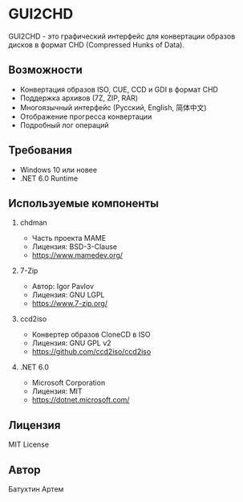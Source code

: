 # GUI2CHD

GUI2CHD - это графический интерфейс для конвертации образов дисков в формат CHD (Compressed Hunks of Data).

## Возможности

- Конвертация образов ISO, CUE, CCD и GDI в формат CHD
- Поддержка архивов (7Z, ZIP, RAR)
- Многоязычный интерфейс (Русский, English, 简体中文)
- Отображение прогресса конвертации
- Подробный лог операций

## Требования

- Windows 10 или новее
- .NET 6.0 Runtime

## Используемые компоненты

1. chdman
   - Часть проекта MAME
   - Лицензия: BSD-3-Clause
   - https://www.mamedev.org/

2. 7-Zip
   - Автор: Igor Pavlov
   - Лицензия: GNU LGPL
   - https://www.7-zip.org/

3. ccd2iso
   - Конвертер образов CloneCD в ISO
   - Лицензия: GNU GPL v2
   - https://github.com/ccd2iso/ccd2iso

4. .NET 6.0
   - Microsoft Corporation
   - Лицензия: MIT
   - https://dotnet.microsoft.com/

## Лицензия

MIT License

## Автор

Батухтин Артем 